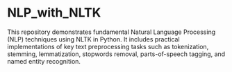 # NLP_with_NLTK
This repository demonstrates fundamental Natural Language Processing (NLP) techniques using NLTK in Python. It includes practical implementations of key text preprocessing tasks such as tokenization, stemming, lemmatization, stopwords removal, parts-of-speech tagging, and named entity recognition. 
